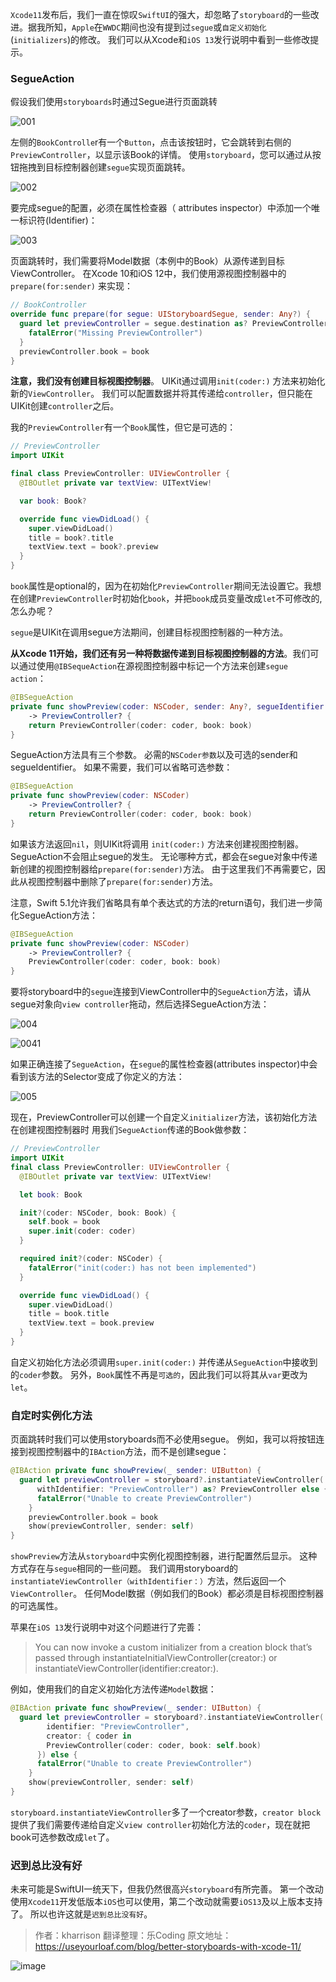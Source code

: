 

`Xcode11`发布后，我们一直在惊叹`SwiftUI`的强大，却忽略了`storyboard`的一些改进。据我所知，`Apple`在`WWDC`期间也没有提到过`segue`或`自定义初始化`(`initializers`)的修改。 我们可以从Xcode和`iOS 13`发行说明中看到一些修改提示。

### SegueAction

假设我们使用`storyboards`时通过Segue进行页面跳转


![001](https://upload-images.jianshu.io/upload_images/1159872-6ee2a2f521d7c8cb?imageMogr2/auto-orient/strip%7CimageView2/2/w/1240)



左侧的`BookControlle`r有一个`Button`，点击该按钮时，它会跳转到右侧的`PreviewController`，以显示该Book的详情。 使用`storyboard`，您可以通过从按钮拖拽到目标控制器创建`segue`实现页面跳转。


![002](https://upload-images.jianshu.io/upload_images/1159872-1475967a9c5c32f8?imageMogr2/auto-orient/strip%7CimageView2/2/w/1240)



要完成segue的配置，必须在属性检查器（ attributes inspector）中添加一个唯一标识符(Identifier)：




![003](https://upload-images.jianshu.io/upload_images/1159872-b7ade570da4e8e8d?imageMogr2/auto-orient/strip%7CimageView2/2/w/1240)



页面跳转时，我们需要将Model数据（本例中的Book）从源传递到目标ViewController。 在Xcode 10和iOS 12中，我们使用源视图控制器中的 `prepare(for:sender)` 来实现：

```swift
// BookController
override func prepare(for segue: UIStoryboardSegue, sender: Any?) {
  guard let previewController = segue.destination as? PreviewController else {
    fatalError("Missing PreviewController")
  }
  previewController.book = book
}
```

**注意，我们没有创建目标视图控制器**。 UIKit通过调用`init(coder:)` 方法来初始化新的`ViewController`。 我们可以配置数据并将其传递给`controller`，但只能在UIKit创建`controller`之后。

我的`PreviewController`有一个`Book`属性，但它是可选的：

```swift
// PreviewController
import UIKit

final class PreviewController: UIViewController {
  @IBOutlet private var textView: UITextView!

  var book: Book?

  override func viewDidLoad() {
    super.viewDidLoad()
    title = book?.title
    textView.text = book?.preview
  }
}
```

`book`属性是optional的，因为在初始化`PreviewController`期间无法设置它。我想在创建`PreviewController`时初始化`book`，并把`book`成员变量改成`let`不可修改的,怎么办呢？

`segue`是UIKit在调用segue方法期间，创建目标视图控制器的一种方法。

**从Xcode 11开始，我们还有另一种将数据传递到目标视图控制器的方法**。我们可以通过使用`@IBSequeAction`在源视图控制器中标记一个方法来创建`segue action`：

```swift
@IBSegueAction
private func showPreview(coder: NSCoder, sender: Any?, segueIdentifier: String?)
    -> PreviewController? {
    return PreviewController(coder: coder, book: book)
}
```

SegueAction方法具有三个参数。 必需的`NSCoder参数`以及可选的sender和segueIdentifier。 如果不需要，我们可以省略可选参数：

```swift
@IBSegueAction
private func showPreview(coder: NSCoder)
    -> PreviewController? {
    return PreviewController(coder: coder, book: book)
}
```

如果该方法返回`nil`，则UIKit将调用 `init(coder:)` 方法来创建视图控制器。 SegueAction不会阻止segue的发生。 无论哪种方式，都会在segue对象中传递新创建的视图控制器给`prepare(for:sender)`方法。 由于这里我们不再需要它，因此从视图控制器中删除了`prepare(for:sender)`方法。

注意，Swift 5.1允许我们省略具有单个表达式的方法的return语句，我们进一步简化SegueAction方法：

```swift
@IBSegueAction
private func showPreview(coder: NSCoder)
    -> PreviewController? {
    PreviewController(coder: coder, book: book)
}
```



要将storyboard中的`segue`连接到ViewController中的`SegueAction`方法，请从segue对象向`view controller`拖动，然后选择SegueAction方法：



![004](https://upload-images.jianshu.io/upload_images/1159872-b201bb50b99b2da6?imageMogr2/auto-orient/strip%7CimageView2/2/w/1240)

![0041](https://upload-images.jianshu.io/upload_images/1159872-8ddac91a1733fa19?imageMogr2/auto-orient/strip%7CimageView2/2/w/1240)



如果正确连接了`SegueAction`，在`segue`的属性检查器(attributes inspector)中会看到该方法的Selector变成了你定义的方法：


![005](https://upload-images.jianshu.io/upload_images/1159872-bb2887c4c325da4d?imageMogr2/auto-orient/strip%7CimageView2/2/w/1240)



现在，PreviewController可以创建一个自定义`initializer`方法，该初始化方法在创建视图控制器时 用我们`SegueAction`传递的Book做参数：

```swift
// PreviewController
import UIKit
final class PreviewController: UIViewController {
  @IBOutlet private var textView: UITextView!

  let book: Book

  init?(coder: NSCoder, book: Book) {
    self.book = book
    super.init(coder: coder)
  }

  required init?(coder: NSCoder) {
    fatalError("init(coder:) has not been implemented")
  }

  override func viewDidLoad() {
    super.viewDidLoad()
    title = book.title
    textView.text = book.preview
  }
}
```



自定义初始化方法必须调用`super.init(coder:)` 并传递从`SegueAction`中接收到的`coder`参数。 另外，`Book`属性不再是`可选的`，因此我们可以将其从`var`更改为`let`。



### 自定时实例化方法

页面跳转时我们可以使用storyboards而不必使用segue。 例如，我可以将按钮连接到视图控制器中的`IBAction`方法，而不是创建segue：

```swift
@IBAction private func showPreview(_ sender: UIButton) {
  guard let previewController = storyboard?.instantiateViewController(
      withIdentifier: "PreviewController") as? PreviewController else {
      fatalError("Unable to create PreviewController")
    }
    previewController.book = book
    show(previewController, sender: self)
}
```



`showPreview`方法从`storyboard`中实例化视图控制器，进行配置然后显示。 这种方式存在与`segue`相同的一些问题。 我们调用storyboard的`instantiateViewController（withIdentifier：）`方法，然后返回一个`ViewController`。 任何Model数据（例如我们的Book）都必须是目标视图控制器的可选属性。



苹果在`iOS 13`发行说明中对这个问题进行了完善：

> You can now invoke a custom initializer from a creation block that’s passed through instantiateInitialViewController(creator:) or instantiateViewController(identifier:creator:).

例如，使用我们的自定义初始化方法传递`Model`数据：

```swift
@IBAction private func showPreview(_ sender: UIButton) {
  guard let previewController = storyboard?.instantiateViewController(
        identifier: "PreviewController", 
        creator: { coder in
        PreviewController(coder: coder, book: self.book)
      }) else {
      fatalError("Unable to create PreviewController")
    }
    show(previewController, sender: self)
}
```

`storyboard.instantiateViewController`多了一个creator参数，`creator block`提供了我们需要传递给自定义`view controller`初始化方法的`coder`，现在就把book可选参数改成`let`了。



### 迟到总比没有好

未来可能是SwiftUI一统天下，但我仍然很高兴`storyboard`有所完善。 第一个改动使用`Xcode11`开发低版本`iOS`也可以使用，第二个改动就需要`iOS13`及以上版本支持了。 所以也许这就是`迟到总比没有好`。




> 作者：kharrison
> 翻译整理：乐Coding
> 原文地址：https://useyourloaf.com/blog/better-storyboards-with-xcode-11/ 


![image](https://upload-images.jianshu.io/upload_images/1159872-33da898f6042ac01?imageMogr2/auto-orient/strip%7CimageView2/2/w/1240)
